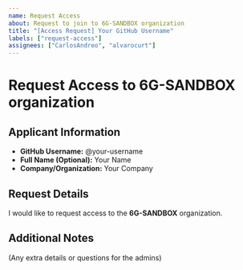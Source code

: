 ```yaml
---
name: Request Access
about: Request to join to 6G-SANDBOX organization
title: "[Access Request] Your GitHub Username"
labels: ["request-access"]
assignees: ["CarlosAndreo", "alvarocurt"]
---
```


# Request Access to 6G-SANDBOX organization

## Applicant Information

- **GitHub Username:** @your-username
- **Full Name (Optional):** Your Name
- **Company/Organization:** Your Company

## Request Details

I would like to request access to the **6G-SANDBOX** organization.

## Additional Notes

(Any extra details or questions for the admins)
